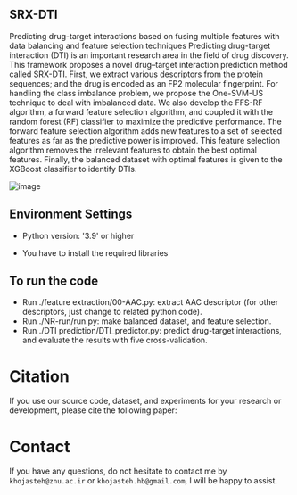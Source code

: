 ## SRX-DTI

Predicting drug-target interactions based on fusing multiple features with data balancing and feature selection techniques
Predicting drug-target interaction (DTI) is an important research area in the field of drug discovery.  This framework proposes a novel drug–target interaction prediction method called SRX-DTI. First, we extract various descriptors from the protein sequences; and the drug is encoded as an FP2 molecular fingerprint. For handling the class imbalance problem, we propose the One-SVM-US technique to deal with imbalanced data. We also develop the FFS-RF algorithm, a forward feature selection algorithm, and coupled it with the random forest (RF) classifier to maximize the predictive performance. The forward feature selection algorithm adds new features to a set of selected features as far as the predictive power is improved. This feature selection algorithm removes the irrelevant features to obtain the best optimal features. Finally, the balanced dataset with optimal features is given to the XGBoost classifier to identify DTIs. 

![image](https://user-images.githubusercontent.com/72028345/204578716-30f41a3e-0f22-4881-82dc-f0af97e1eb52.png)


## Environment Settings
- Python version:  '3.9' or higher

- You have to install the required libraries

## To run the code
- Run ./feature extraction/00-AAC.py: extract AAC descriptor (for other descriptors, just change to related python code).  
- Run ./NR-run/run.py: make balanced dataset, and feature selection.
- Run ./DTI prediction/DTI_predictor.py: predict drug-target interactions, and evaluate the results with five cross-validation.

# Citation
If you use our source code, dataset, and experiments for your research or development, please cite the following paper:

# Contact
If you have any questions, do not hesitate to contact me by `khojasteh@znu.ac.ir` or `khojasteh.hb@gmail.com`, I will be happy to assist.
